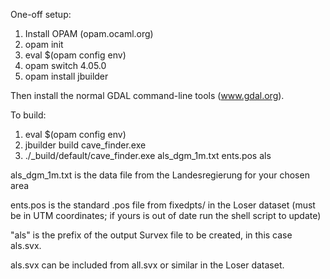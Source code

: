 One-off setup:

1. Install OPAM (opam.ocaml.org)
2. opam init
3. eval $(opam config env)
4. opam switch 4.05.0
5. opam install jbuilder

Then install the normal GDAL command-line tools (www.gdal.org).

To build:

1. eval $(opam config env)
2. jbuilder build cave_finder.exe
3. ./_build/default/cave_finder.exe als_dgm_1m.txt ents.pos als

als_dgm_1m.txt is the data file from the Landesregierung for your
chosen area

ents.pos is the standard .pos file from fixedpts/ in the Loser dataset
(must be in UTM coordinates; if yours is out of date run the shell
script to update)

"als" is the prefix of the output Survex file to be created, in this
case als.svx.

als.svx can be included from all.svx or similar in the Loser dataset.
